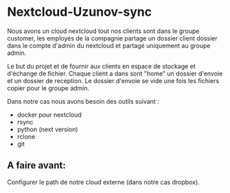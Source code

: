 # Nextcloud-Uzunov-sync

Nous avons un cloud nextcloud tout nos clients sont dans le groupe customer,
les employés de la compagnie partage un dossier client dossier dans le compte d'admin du nextcloud et partagé uniquement au groupe admin.

Le but du projet et de fournir aux clients en espace de stockage et d'échange de fichier.
Chaque client a dans sont "home" un dossier d'envoie et un dossier de reception.
Le dossier d'envoie se vide une fois les fichiers copier pour le groupe admin.

Dans notre cas nous avons besoin des outils suivant :

- docker pour nextcloud
- rsync
- python (next version)
- rclone
- git

## A faire avant:
Configurer le path de notre cloud externe (dans notre cas dropbox).
